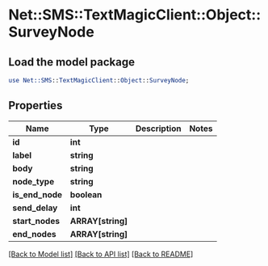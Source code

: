# Net::SMS::TextMagicClient::Object::SurveyNode

## Load the model package
```perl
use Net::SMS::TextMagicClient::Object::SurveyNode;
```

## Properties
Name | Type | Description | Notes
------------ | ------------- | ------------- | -------------
**id** | **int** |  | 
**label** | **string** |  | 
**body** | **string** |  | 
**node_type** | **string** |  | 
**is_end_node** | **boolean** |  | 
**send_delay** | **int** |  | 
**start_nodes** | **ARRAY[string]** |  | 
**end_nodes** | **ARRAY[string]** |  | 

[[Back to Model list]](../README.md#documentation-for-models) [[Back to API list]](../README.md#documentation-for-api-endpoints) [[Back to README]](../README.md)


